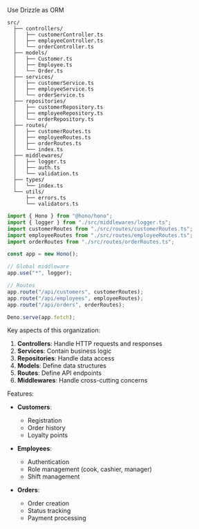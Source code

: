 Use Drizzle as ORM

```
src/
  ├── controllers/
  │   ├── customerController.ts
  │   ├── employeeController.ts
  │   └── orderController.ts
  ├── models/
  │   ├── Customer.ts
  │   ├── Employee.ts
  │   └── Order.ts
  ├── services/
  │   ├── customerService.ts
  │   ├── employeeService.ts
  │   └── orderService.ts
  ├── repositories/
  │   ├── customerRepository.ts
  │   ├── employeeRepository.ts
  │   └── orderRepository.ts
  ├── routes/
  │   ├── customerRoutes.ts
  │   ├── employeeRoutes.ts
  │   ├── orderRoutes.ts
  │   └── index.ts
  ├── middlewares/
  │   ├── logger.ts
  │   ├── auth.ts
  │   └── validation.ts
  ├── types/
  │   └── index.ts
  └── utils/
      ├── errors.ts
      └── validators.ts
```

```typescript
import { Hono } from "@hono/hono";
import { logger } from "./src/middlewares/logger.ts";
import customerRoutes from "./src/routes/customerRoutes.ts";
import employeeRoutes from "./src/routes/employeeRoutes.ts";
import orderRoutes from "./src/routes/orderRoutes.ts";

const app = new Hono();

// Global middleware
app.use("*", logger);

// Routes
app.route("/api/customers", customerRoutes);
app.route("/api/employees", employeeRoutes);
app.route("/api/orders", orderRoutes);

Deno.serve(app.fetch);
```

Key aspects of this organization:

1. **Controllers**: Handle HTTP requests and responses
2. **Services**: Contain business logic
3. **Repositories**: Handle data access
4. **Models**: Define data structures
5. **Routes**: Define API endpoints
6. **Middlewares**: Handle cross-cutting concerns

Features:

- **Customers**:
  - Registration
  - Order history
  - Loyalty points
- **Employees**:

  - Authentication
  - Role management (cook, cashier, manager)
  - Shift management

- **Orders**:
  - Order creation
  - Status tracking
  - Payment processing

